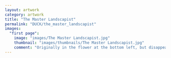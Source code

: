 ```yaml
---
layout: artwork
category: artwork
title: "The Master Landscapist"
permalink: "DUCK/the_master_landscapist"
images:
  "first page":
    image: "images/The Master Landscapist.jpg"
    thumbnail: "images/thumbnails/The Master Landscapist.jpg"
    comment: "Originally in the flower at the bottom left, but disappeared due to inking and coloring."
---
```


